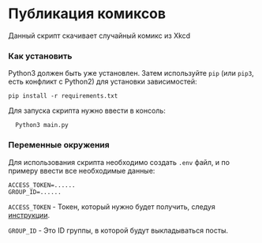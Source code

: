 # Публикация комиксов

Данный скрипт скачивает случайный комикс из Xkcd

### Как установить

Python3 должен быть уже установлен.
Затем используйте `pip` (или `pip3`, есть конфликт с Python2) для установки зависимостей:
```
pip install -r requirements.txt
```

Для запуска скрипта нужно ввести в консоль:

```
  Python3 main.py
```

### Переменные окружения

Для использования скрипта необходимо создать `.env` файл, и по примеру ввести все необходимые данные:
```
ACCESS_TOKEN=......
GROUP_ID=......
```  

`ACCESS_TOKEN` - Токен, который нужно будет получить, следуя [инструкции](https://vk.com/dev/implicit_flow_user).

`GROUP_ID` - Это ID группы, в которой будут выкладываться посты.
